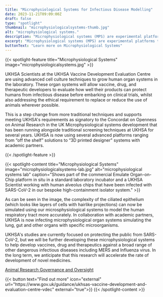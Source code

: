 ```yaml
---
title: "Microphysiological Systems for Infectious Disease Modelling"
date: 2023-11-21T09:09:00Z
draft: false
type: "spotlight"
thumbnail: "microphysiologicalsystems-thumb.jpg"
alt: "microphysiological systems."
description: "Microphysiological systems (MPS) are experimental platforms that utilise human or animal cells grown in three-dimensions in specific microenvironments that aim to mimic the structure and function of tissues and organs in the laboratory. We are developing models of infection using MPS to help reduce our reliance on animal models."
excerpt: "Microphysiological systems (MPS) are experimental platforms that utilise human or animal cells grown in three-dimensions in specific microenvironments that aim to mimic the structure and function..."
buttonText: "Learn more on Microphysiological Systems"
---
```


{{< spotlight-feature title="Microphysiological Systems" image="microphysiologicalsystems.jpg" >}}
<p>UKHSA Scientists at the UKHSA Vaccine Development Evaluation Centre are using advanced cell culture techniques to grow human organ systems in the laboratory. These organ systems will allow vaccine, drug, and therapeutic developers to evaluate how well their products can protect humans from infectious disease before embarking on clinical trials, whilst also addressing the ethical requirement to replace or reduce the use of animals wherever possible.</p>
<p>This is a step change from more traditional techniques and supports meeting UKHSA's requirements as signatory to the Concordat on Openness on Animal Research in the UK Microphysiological systems development that has been running alongside traditional screening techniques at UKHSA for several years. UKHSA is now using several advanced platforms ranging from “off the shelf” solutions to “3D printed designer" systems with academic partners.</p>
{{< /spotlight-feature >}}

{{< spotlight-content title="Microphysiological Systems" image="microphysiologicalsystems-lab.jpg" alt="microphysiological systems lab" caption="Shows part of the commercial Emulate Organ-on-Chip platform in situ in a standard laboratory incubator and a UKHSA Scientist working with human alveolus chips that have been infected with SARS-CoV-2 in our bespoke high-containment isolator system." >}}
<p>As can be seen in the image, the complexity of the ciliated epithelium (which looks like layers of cells with hairlike projections) can now be simulated using our microsphysiological systems to model the human respiratory tract more accurately.  In collaboration with academic partners, UKHSA is now infecting microphysiological organ systems simulating the lung, gut and other organs with specific microorganisms.</p>
<p>UKHSA's studies are currently focused on protecting the public from SARS-CoV-2, but we will be further developing these microphysiological systems to help develop vaccines, drug and therapeutics against a broad range of other dangerous infectious diseases including MERS and Influenza virus. In the long term, we anticipate that this research will accelerate the rate of development of novel medicines.</p>
<p><a href="https://www.gov.uk/government/publications/ukhsa-board-meeting-papers-september-2023/ukhsa-advisory-board-science-and-research-committee-minutes#animal-research-governance-and-oversight">Animal Research Governance and Oversight</a></p>
{{< button text="Find out more" icon="external" url="https://www.gov.uk/guidance/ukhsas-vaccine-development-and-evaluation-centre-vdec" external="true">}}
{{< /spotlight-content >}}
